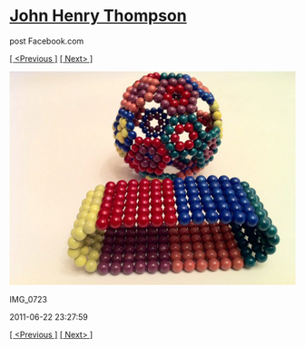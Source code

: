 # [John Henry Thompson](../README.md)
post Facebook.com

[[ <Previous ]](2011-06-22-3.md) [[ Next> ]](2011-06-22-5.md)

[![](../media/2011-06-22/Magnetic-Balls-IMG_0723.jpg)](../README.md)

IMG_0723

2011-06-22 23:27:59

[[ <Previous ]](2011-06-22-3.md) [[ Next> ]](2011-06-22-5.md)